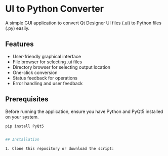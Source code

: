 # UI to Python Converter

A simple GUI application to convert Qt Designer UI files (.ui) to Python files (.py) easily.

## Features

- User-friendly graphical interface
- File browser for selecting .ui files
- Directory browser for selecting output location
- One-click conversion
- Status feedback for operations
- Error handling and user feedback

## Prerequisites

Before running the application, ensure you have Python and PyQt5 installed on your system.

```Bash
pip install PyQt5


## Installation

1. Clone this repository or download the script:
